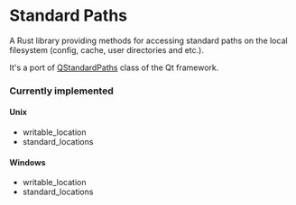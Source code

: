 # Standard Paths

A Rust library providing methods for accessing standard paths on the local filesystem (config, cache, user directories and etc.).

It's a port of [QStandardPaths](https://doc.qt.io/qt-5/qstandardpaths.html) class of the Qt framework.

### Currently implemented

#### Unix
- writable_location
- standard_locations

#### Windows
- writable_location
- standard_locations
